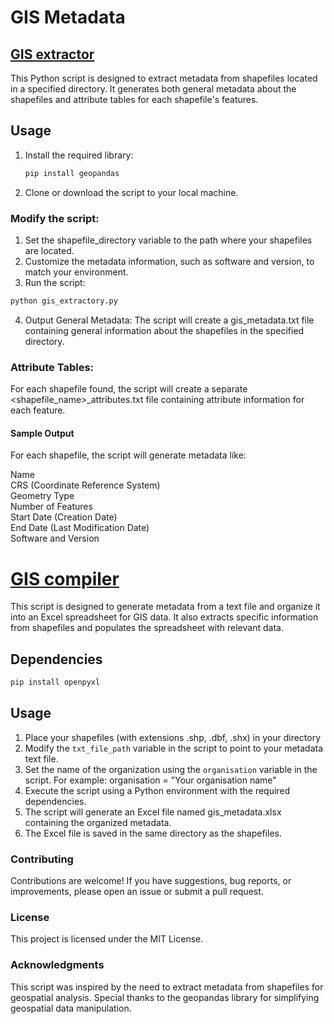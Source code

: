 # GIS Metadata

## [GIS extractor](gis_extractor.py) 

This Python script is designed to extract metadata from shapefiles located in a specified directory. It generates both general metadata about the shapefiles and attribute tables for each shapefile's features.

## Usage

1. Install the required library:

   ```bash
   pip install geopandas

2. Clone or download the script to your local machine.

### Modify the script:

1. Set the shapefile_directory variable to the path where your shapefiles are located.
2. Customize the metadata information, such as software and version, to match your environment.
3. Run the script:
```bash
python gis_extractory.py
```
4. Output
  General Metadata: The script will create a gis_metadata.txt file containing general information about the shapefiles in the specified directory.

### Attribute Tables: 
For each shapefile found, the script will create a separate <shapefile_name>_attributes.txt file containing attribute information for each feature.

#### Sample Output
For each shapefile, the script will generate metadata like:

Name<br>
CRS (Coordinate Reference System)<br>
Geometry Type<br>
Number of Features<br>
Start Date (Creation Date)<br>
End Date (Last Modification Date)<br>
Software and Version<br>


# [GIS compiler](gis_compiler.py)

This script is designed to generate metadata from a text file and organize it into an Excel spreadsheet for GIS data. It also extracts specific information from shapefiles and populates the spreadsheet with relevant data.

## Dependencies
```bash
pip install openpyxl
```

## Usage

1. Place your shapefiles (with extensions .shp, .dbf, .shx) in your directory
2. Modify the `txt_file_path` variable in the script to point to your metadata text file.
3. Set the name of the organization using the `organisation` variable in the script. For example: organisation = "Your organisation name"
4. Execute the script using a Python environment with the required dependencies.
5. The script will generate an Excel file named gis_metadata.xlsx containing the organized metadata.
6. The Excel file is saved in the same directory as the shapefiles.


### Contributing
Contributions are welcome! If you have suggestions, bug reports, or improvements, please open an issue or submit a pull request.

### License
This project is licensed under the MIT License.

### Acknowledgments
This script was inspired by the need to extract metadata from shapefiles for geospatial analysis.
Special thanks to the geopandas library for simplifying geospatial data manipulation.
